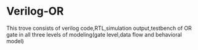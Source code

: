 # Verilog-OR
This trove consists of verilog code,RTL,simulation output,testbench of OR gate in all three levels of modeling(gate level,data flow and behavioral model)
